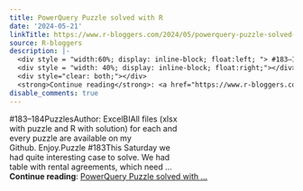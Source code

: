 ```yaml
---
title: PowerQuery Puzzle solved with R
date: '2024-05-21'
linkTitle: https://www.r-bloggers.com/2024/05/powerquery-puzzle-solved-with-r-26/
source: R-bloggers
description: |-
  <div style = "width:60%; display: inline-block; float:left; "> #183–184PuzzlesAuthor: ExcelBIAll files (xlsx with puzzle and R with solution) for each and every puzzle are available on my Github. Enjoy.Puzzle #183This Saturday we had quite interesting case to solve. We had table with rental agreements, which need ...</div>
  <div style = "width: 40%; display: inline-block; float:right;"></div>
  <div style="clear: both;"></div>
  <strong>Continue reading</strong>: <a href="https://www.r-bloggers.com/2024/05/powerquery-puzzle-solved-with-r-26/">PowerQuery Puzzle solved with ...
disable_comments: true
---
```

<div style = "width:60%; display: inline-block; float:left; "> #183–184PuzzlesAuthor: ExcelBIAll files (xlsx with puzzle and R with solution) for each and every puzzle are available on my Github. Enjoy.Puzzle #183This Saturday we had quite interesting case to solve. We had table with rental agreements, which need ...</div>
<div style = "width: 40%; display: inline-block; float:right;"></div>
<div style="clear: both;"></div>
<strong>Continue reading</strong>: <a href="https://www.r-bloggers.com/2024/05/powerquery-puzzle-solved-with-r-26/">PowerQuery Puzzle solved with ...